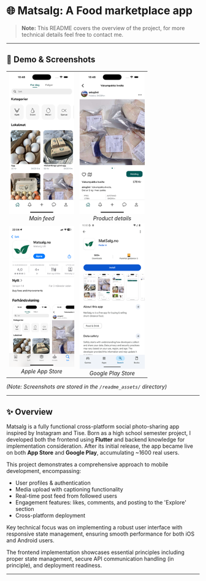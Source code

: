 # 🌐 Matsalg: A Food marketplace app

> **Note:** This README covers the overview of the project, for more technical details feel free to contact me.

---

## 📱 Demo & Screenshots
<table>
  <tr>
    <!-- Column 1 -->
    <td align="center">
      <img src="readme_assets/home.png" alt="Home Screen" width="170"/><br/>
      <em>Main feed</em>
    </td>
    <!-- Column 2 -->
    <td align="center">
      <img src="readme_assets/details.png" alt="Details Screen" width="170"/><br/>
      <em>Product details</em>
    </td>
  </tr>
  <tr>
    <!-- Column 1 -->
    <td align="center">
      <img src="readme_assets/app_store.png" alt="App Store" width="170"/><br/>
      <em>Apple App Store</em>
    </td>
    <!-- Column 2 -->
    <td align="center">
      <img src="readme_assets/google_play.png" alt="Google Play" width="170"/><br/>
      <em>Google Play Store</em>
    </td>
  </tr>
</table>


*(Note: Screenshots are stored in the `/readme_assets/` directory)* 

--- 

## ✨ Overview

Matsalg is a fully functional cross-platform social photo-sharing app inspired by Instagram and Tise. Born as a high school semester project, I developed both the frontend using **Flutter** and backend knowledge for implementation consideration. After its initial release, the app became live on both **App Store** and **Google Play**, accumulating ~1600 real users.

This project demonstrates a comprehensive approach to mobile development, encompassing:

- User profiles & authentication
- Media upload with captioning functionality 
- Real-time post feed from followed users
- Engagement features: likes, comments, and posting to the 'Explore' section 
- Cross-platform deployment

Key technical focus was on implementing a robust user interface with responsive state management, ensuring smooth performance for both iOS and Android users.

 The frontend implementation showcases essential principles including proper state management, secure API communication handling (in principle), and deployment readiness.

---
